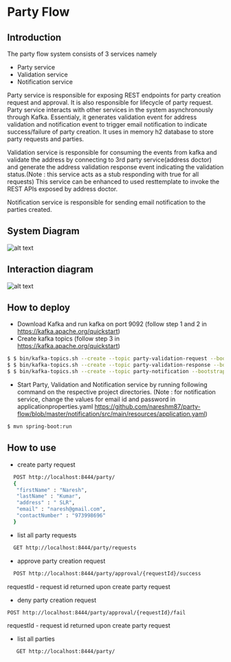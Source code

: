 # Party Flow

## Introduction
 The party flow system consists of 3 services namely 
 - Party service 
 - Validation service 
 - Notification service
 
 Party service is responsible for exposing REST endpoints for party creation request and approval. It is also responsible for lifecycle of party request. Party service interacts with other services in the system asynchronously through Kafka. Essentialy, it generates validation event for address validation and notification event to trigger email notification to indicate success/failure of party creation. It uses in memory h2 database to store party requests and parties.
 
 Validation service is responsible for consuming the events from kafka and validate the address by connecting to 3rd party service(address doctor) and generate the address validation response event indicating the validation status.(Note :  this service acts as a stub responding with true for all requests) This service can be enhanced to used resttemplate to invoke the REST APIs exposed by address doctor.

Notification service is responsible for sending email notification to the parties created. 
 
## System Diagram 
![alt text](https://github.com/nareshm87/party-flow/blob/master/images/system.png?raw=true)
## Interaction diagram 
![alt text](https://github.com/nareshm87/party-flow/blob/master/images/sequence.png?raw=true)
## How to deploy 
- Download Kafka and run kafka on port 9092 (follow step 1 and 2 in https://kafka.apache.org/quickstart)
- Create kafka topics (follow step 3 in https://kafka.apache.org/quickstart)
```sh
$ $ bin/kafka-topics.sh --create --topic party-validation-request --bootstrap-server localhost:9092
$ $ bin/kafka-topics.sh --create --topic party-validation-response --bootstrap-server localhost:9092
$ $ bin/kafka-topics.sh --create --topic party-notification --bootstrap-server localhost:9092
```
- Start Party, Validation and Notification service by running following command on the respective project directories. (Note : for notification service, change the values for email id and password in applicationproperties.yaml https://github.com/nareshm87/party-flow/blob/master/notification/src/main/resources/application.yaml)
```sh
$ mvn spring-boot:run
```
## How to use 
- create party request 
 ```sh
   POST http://localhost:8444/party/
   {
    "firstName" : "Naresh",
    "lastName" : "Kumar",
    "address" : " SLR",
    "email" : "naresh@gmail.com",
    "contactNumber" : "973998696"
   }
   ```
- list all party requests
```sh
  GET http://localhost:8444/party/requests
  ```
- approve party creation request
 
```sh
  POST http://localhost:8444/party/approval/{requestId}/success
  ```
   requestId - request id returned upon create party request
   - deny party creation request
   ```sh
  POST http://localhost:8444/party/approval/{requestId}/fail
  ```
  requestId - request id returned upon create party request
- list all parties 
```sh
   GET http://localhost:8444/party/
 ```
